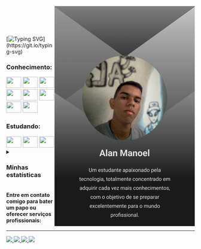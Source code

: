 
<div>
<img align='right' src='./images/AlanManoelIcon.png'>
</div>

</br> </br> </br>

[![Typing SVG](https://readme-typing-svg.herokuapp.com?font=apple+system&size=30&duration=4000&pause=1000&color=DBDBDB&repeat=false&lines=Ol%C3%A1%3F+Seja+bem+vindo!)](https://git.io/typing-svg)

### Conhecimento:
<div>
  <img src="https://cdn.jsdelivr.net/gh/devicons/devicon/icons/vscode/vscode-original.svg" height="30" width="40"/>
  <img src="https://cdn.jsdelivr.net/gh/devicons/devicon/icons/python/python-original.svg" height="30" width="40"/>
  <img src="https://cdn.jsdelivr.net/gh/devicons/devicon/icons/html5/html5-original.svg" height="30" width="40"/>
  <img src="https://cdn.jsdelivr.net/gh/devicons/devicon/icons/css3/css3-original.svg" height="30" width="40"/>
  <img src="https://cdn.jsdelivr.net/gh/devicons/devicon/icons/bootstrap/bootstrap-original.svg" height="30" width="40"/>
  <img src="https://cdn.jsdelivr.net/gh/devicons/devicon/icons/mysql/mysql-original.svg" height="30" width="40"/>        
  <img src="https://cdn.jsdelivr.net/gh/devicons/devicon/icons/figma/figma-original.svg" height="30" width="40"/>
  <img src="https://cdn.jsdelivr.net/gh/devicons/devicon/icons/canva/canva-original.svg" height="30" width="40"/>
</div>

### Estudando: 
<div>
  <img src="https://cdn.jsdelivr.net/gh/devicons/devicon/icons/javascript/javascript-original.svg" height="30" width="40"/>
  <img src="https://cdn.jsdelivr.net/gh/devicons/devicon/icons/react/react-original.svg" height="30" width="40"/>
  <img src="https://cdn.jsdelivr.net/gh/devicons/devicon/icons/nodejs/nodejs-original.svg" height="30" width="40"/>
</div>

<details> 
  <summary><h3>Minhas estatísticas</h1></summary>
  <div>  
    <img  width='40%'  src="https://github-readme-stats.vercel.app/api?username=AlanManoel&show_icons=true&count_private=true&hide_border=true&title_color=fff&icon_color=fff&text_color=fff&bg_color=373737" alt="Alan Manoel estatisticas"/> 
    <img width='40%'  src="https://github-readme-stats.vercel.app/api/top-langs/?username=AlanManoel&layout=compact&hide_border=true&title_color=fff&text_color=fff&bg_color=373737"/>
  </div>
</details>

#### Entre em contato comigo para bater um papo ou oferecer serviços profissionais:
<hr>
<div>
  <a href="https://www.instagram.com/alan.manoel517/">
    <img src="https://img.shields.io/badge/Instagram-373737?style=for-the-badge&logo=instagram&logoColor=white">
  </a>
  <a href="https://twitter.com/alanmanoel517">
    <img src="https://img.shields.io/badge/Twitter-373737?style=for-the-badge&logo=twitter&logoColor=white">
  </a>
  <a href="mailto:alanmanoel517@gmail.com">
    <img src="https://img.shields.io/badge/Gmail-373737?style=for-the-badge&logo=gmail&logoColor=white">
  </a>
  <a href="https://www.linkedin.com/in/alan-manoel/">
    <img src="https://img.shields.io/badge/LinkedIn-373737?style=for-the-badge&logo=linkedin&logoColor=white">
  </a>
  
</div>
